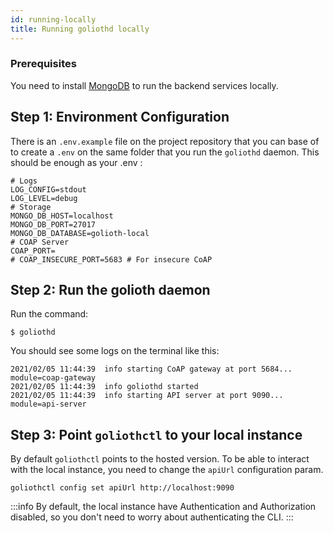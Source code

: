 ```yaml
---
id: running-locally
title: Running goliothd locally
---
```


### Prerequisites

You need to install [MongoDB](https://docs.mongodb.com/manual/installation/) to run the backend services locally.

## Step 1: Environment Configuration

There is an `.env.example` file on the project repository that you can base of to create a `.env` on the same folder that you run the `goliothd` daemon. This should be enough as your .env :

```
# Logs
LOG_CONFIG=stdout
LOG_LEVEL=debug
# Storage
MONGO_DB_HOST=localhost
MONGO_DB_PORT=27017
MONGO_DB_DATABASE=golioth-local
# COAP Server
COAP_PORT=
# COAP_INSECURE_PORT=5683 # For insecure CoAP
```

## Step 2: Run the golioth daemon

Run the command:

```
$ goliothd
```

You should see some logs on the terminal like this:

```
2021/02/05 11:44:39  info starting CoAP gateway at port 5684... module=coap-gateway
2021/02/05 11:44:39  info goliothd started
2021/02/05 11:44:39  info starting API server at port 9090... module=api-server
```

## Step 3: Point `goliothctl` to your local instance

By default `goliothctl` points to the hosted version. To be able to interact with the local instance, you need to change the `apiUrl` configuration param.

```
goliothctl config set apiUrl http://localhost:9090
```

:::info
By default, the local instance have Authentication and Authorization disabled, so you don't need to worry about authenticating the CLI.
:::
